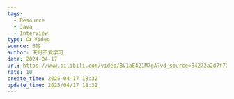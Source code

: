 ```yaml
---
tags:
  - Resource
  - Java
  - Interview
type: 📺 Video
source: B站
author: 天哥不爱学习
date: 2024-04-17
url: https://www.bilibili.com/video/BV1aE421M7gA?vd_source=84272a2d7f72158b38778819be5bc6ad
rate: 10
create_time: 2025-04-17 18:32
update_time: 2025/04/17 18:32
---
```

